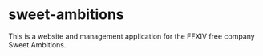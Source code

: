 # sweet-ambitions

This is a website and management application for the FFXIV free company Sweet Ambitions.
